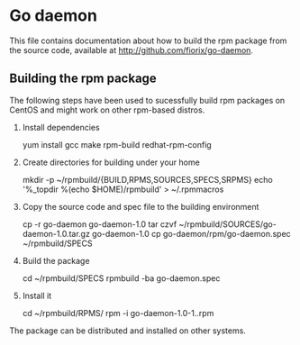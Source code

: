 # Go daemon

This file contains documentation about how to build the rpm package from
the source code, available at http://github.com/fiorix/go-daemon.


## Building the rpm package

The following steps have been used to sucessfully build rpm packages on CentOS
and might work on other rpm-based distros.

1. Install dependencies

	yum install gcc make rpm-build redhat-rpm-config

2. Create directories for building under your home

	mkdir -p ~/rpmbuild/{BUILD,RPMS,SOURCES,SPECS,SRPMS}
	echo '%_topdir %(echo $HOME)/rpmbuild' > ~/.rpmmacros

3. Copy the source code and spec file to the building environment

	cp -r go-daemon go-daemon-1.0
	tar czvf ~/rpmbuild/SOURCES/go-daemon-1.0.tar.gz go-daemon-1.0
	cp go-daemon/rpm/go-daemon.spec ~/rpmbuild/SPECS

4. Build the package

	cd ~/rpmbuild/SPECS
	rpmbuild -ba go-daemon.spec

5. Install it

	cd ~/rpmbuild/RPMS/<arch>
	rpm -i go-daemon-1.0-1.<arch>.rpm

The package can be distributed and installed on other systems.
